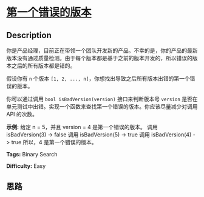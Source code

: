 # [第一个错误的版本][title]

## Description

你是产品经理，目前正在带领一个团队开发新的产品。不幸的是，你的产品的最新版本没有通过质量检测。由于每个版本都是基于之前的版本开发的，所以错误的版本之后的所有版本都是错的。

假设你有 `n` 个版本 `[1, 2, ..., n]`，你想找出导致之后所有版本出错的第一个错误的版本。

你可以通过调用 `bool isBadVersion(version)` 接口来判断版本号 `version`
是否在单元测试中出错。实现一个函数来查找第一个错误的版本。你应该尽量减少对调用 API 的次数。

**示例:**
            给定 n = 5，并且 version = 4 是第一个错误的版本。        调用 isBadVersion(3) -> false    调用 isBadVersion(5) -> true    调用 isBadVersion(4) -> true        所以，4 是第一个错误的版本。 


**Tags:** Binary Search

**Difficulty:** Easy

## 思路

[title]: https://leetcode-cn.com/problems/first-bad-version
